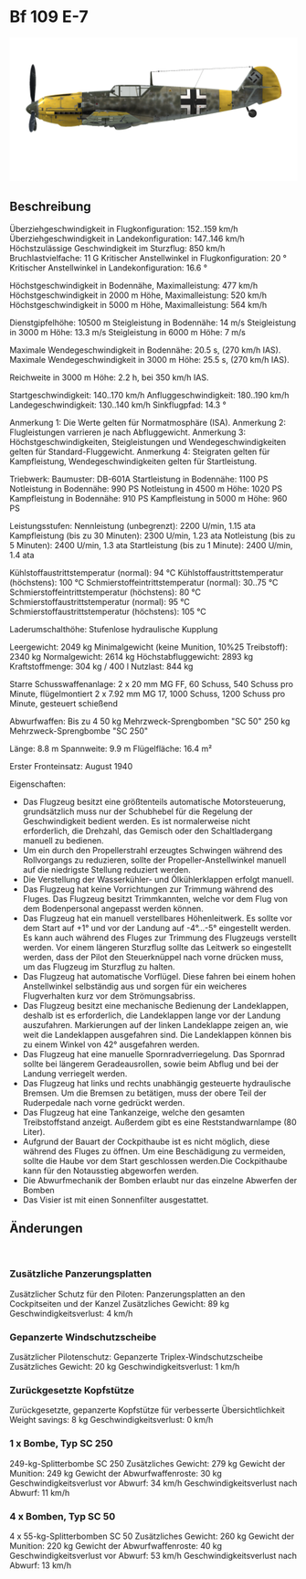 ﻿# Bf 109 E-7

![bf109e7](../images/bf109e7.png)

## Beschreibung

Überziehgeschwindigkeit in Flugkonfiguration: 152..159 km/h
Überziehgeschwindigkeit in Landekonfiguration: 147..146 km/h
Höchstzulässige Geschwindigkeit im Sturzflug: 850 km/h
Bruchlastvielfache: 11 G
Kritischer Anstellwinkel in Flugkonfiguration: 20 °
Kritischer Anstellwinkel in Landekonfiguration: 16.6 °

Höchstgeschwindigkeit in Bodennähe, Maximalleistung: 477 km/h
Höchstgeschwindigkeit in 2000 m Höhe, Maximalleistung: 520 km/h
Höchstgeschwindigkeit in 5000 m Höhe, Maximalleistung: 564 km/h

Dienstgipfelhöhe: 10500 m
Steigleistung in Bodennähe: 14 m/s
Steigleistung in 3000 m Höhe: 13.3 m/s
Steigleistung in 6000 m Höhe: 7 m/s

Maximale Wendegeschwindigkeit in Bodennähe: 20.5 s, (270 km/h IAS).
Maximale Wendegeschwindigkeit in 3000 m Höhe: 25.5 s, (270 km/h IAS).

Reichweite in 3000 m Höhe: 2.2 h, bei 350 km/h IAS.

Startgeschwindigkeit: 140..170 km/h
Anfluggeschwindigkeit: 180..190 km/h
Landegeschwindigkeit: 130..140 km/h
Sinkflugpfad: 14.3 °

Anmerkung 1: Die Werte gelten für Normatmosphäre (ISA).
Anmerkung 2: Flugleistungen varrieren je nach Abfluggewicht.
Anmerkung 3: Höchstgeschwindigkeiten, Steigleistungen und Wendegeschwindigkeiten gelten für Standard-Fluggewicht.
Anmerkung 4: Steigraten gelten für Kampfleistung, Wendegeschwindigkeiten gelten für Startleistung.

Triebwerk:
Baumuster: DB-601A
Startleistung in Bodennähe: 1100 PS
Notleistung in Bodennähe: 990 PS
Notleistung in 4500 m Höhe: 1020 PS
Kampfleistung in Bodennähe: 910 PS
Kampfleistung in 5000 m Höhe: 960 PS

Leistungsstufen:
Nennleistung (unbegrenzt): 2200 U/min, 1.15 ata
Kampfleistung (bis zu 30 Minuten): 2300 U/min, 1.23 ata
Notleistung (bis zu 5 Minuten): 2400 U/min, 1.3 ata
Startleistung (bis zu 1 Minute): 2400 U/min, 1.4 ata

Kühlstoffaustrittstemperatur (normal): 94 °C
Kühlstoffaustrittstemperatur (höchstens): 100 °C
Schmierstoffeintrittstemperatur (normal): 30..75 °C
Schmierstoffeintrittstemperatur (höchstens): 80 °C
Schmierstoffaustrittstemperatur (normal): 95 °C
Schmierstoffaustrittstemperatur (höchstens): 105 °C

Laderumschalthöhe: Stufenlose hydraulische Kupplung

Leergewicht: 2049 kg
Minimalgewicht (keine Munition, 10%25 Treibstoff): 2340 kg
Normalgewicht: 2614 kg
Höchstabfluggewicht: 2893 kg
Kraftstoffmenge: 304 kg / 400 l
Nutzlast: 844 kg

Starre Schusswaffenanlage:
2 x 20 mm MG FF, 60 Schuss, 540 Schuss pro Minute, flügelmontiert
2 x 7.92 mm MG 17, 1000 Schuss, 1200 Schuss pro Minute, gesteuert schießend

Abwurfwaffen:
Bis zu 4 50 kg Mehrzweck-Sprengbomben "SC 50"
250 kg Mehrzweck-Sprengbombe "SC 250"

Länge: 8.8 m
Spannweite: 9.9 m
Flügelfläche: 16.4 m²

Erster Fronteinsatz: August 1940

Eigenschaften:
- Das Flugzeug besitzt eine größtenteils automatische Motorsteuerung, grundsätzlich muss nur der Schubhebel für die Regelung der Geschwindigkeit bedient werden. Es ist normalerweise nicht erforderlich, die Drehzahl, das Gemisch oder den Schaltladergang manuell zu bedienen.
- Um ein durch den Propellerstrahl erzeugtes Schwingen während des Rollvorgangs zu reduzieren, sollte der Propeller-Anstellwinkel manuell auf die niedrigste Stellung reduziert werden.
- Die Verstellung der Wasserkühler- und Ölkühlerklappen erfolgt manuell.
- Das Flugzeug hat keine Vorrichtungen zur Trimmung während des Fluges. Das Flugzeug besitzt Trimmkannten, welche vor dem Flug von dem Bodenpersonal angepasst werden können.
- Das Flugzeug hat ein manuell verstellbares Höhenleitwerk. Es sollte vor dem Start auf +1° und vor der Landung auf -4°...-5° eingestellt werden. Es kann auch während des Fluges zur Trimmung des Flugzeugs verstellt werden. Vor einem längeren Sturzflug sollte das Leitwerk so eingestellt werden, dass der Pilot den Steuerknüppel nach vorne drücken muss, um das Flugzeug im Sturzflug zu halten.
- Das Flugzeug hat automatische Vorflügel. Diese fahren bei einem hohen Anstellwinkel selbständig aus und sorgen für ein weicheres Flugverhalten kurz vor dem Strömungsabriss.
- Das Flugzeug besitzt eine mechanische Bedienung der Landeklappen, deshalb ist es erforderlich, die Landeklappen lange vor der Landung auszufahren. Markierungen auf der linken Landeklappe zeigen an, wie weit die Landeklappen ausgefahren sind. Die Landeklappen können bis zu einem Winkel von 42° ausgefahren werden.
- Das Flugzeug hat eine manuelle Spornradverriegelung. Das Spornrad sollte bei längerem Geradeausrollen, sowie beim Abflug und bei der Landung verriegelt werden.
- Das Flugzeug hat links und rechts unabhängig gesteuerte hydraulische Bremsen. Um die Bremsen zu betätigen, muss der obere Teil der Ruderpedale nach vorne gedrückt werden.
- Das Flugzeug hat eine Tankanzeige, welche den gesamten Treibstoffstand anzeigt. Außerdem gibt es eine Reststandwarnlampe (80 Liter).
- Aufgrund der Bauart der Cockpithaube ist es nicht möglich, diese während des Fluges zu öffnen. Um eine Beschädigung zu vermeiden, sollte die Haube vor dem Start geschlossen werden.Die Cockpithaube kann für den Notausstieg abgeworfen werden.
- Die Abwurfmechanik der Bomben erlaubt nur das einzelne Abwerfen der Bomben
- Das Visier ist mit einen Sonnenfilter ausgestattet.

## Änderungen
﻿


### Zusätzliche Panzerungsplatten

Zusätzlicher Schutz für den Piloten: Panzerungsplatten an den Cockpitseiten und der Kanzel
Zusätzliches Gewicht: 89 kg
Geschwindigkeitsverlust: 4 km/h﻿


### Gepanzerte Windschutzscheibe

Zusätzlicher Pilotenschutz: Gepanzerte Triplex-Windschutzscheibe
Zusätzliches Gewicht: 20 kg
Geschwindigkeitsverlust: 1 km/h﻿


### Zurückgesetzte Kopfstütze

Zurückgesetzte, gepanzerte Kopfstütze für verbesserte Übersichtlichkeit
Weight savings: 8 kg
Geschwindigkeitsverlust: 0 km/h﻿


### 1 x Bombe, Typ SC 250

249-kg-Splitterbombe SC 250
Zusätzliches Gewicht: 279 kg
Gewicht der Munition: 249 kg
Gewicht der Abwurfwaffenroste: 30 kg
Geschwindigkeitsverlust vor Abwurf: 34 km/h
Geschwindigkeitsverlust nach Abwurf: 11 km/h﻿


### 4 x Bomben, Typ SC 50

4 x 55-kg-Splitterbomben SC 50
Zusätzliches Gewicht: 260 kg
Gewicht der Munition: 220 kg
Gewicht der Abwurfwaffenroste: 40 kg
Geschwindigkeitsverlust vor Abwurf: 53 km/h
Geschwindigkeitsverlust nach Abwurf: 13 km/h
